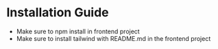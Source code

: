 # Installation Guide

- Make sure to npm install in frontend project
- Make sure to install tailwind with README.md in the frontend project 


